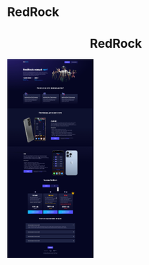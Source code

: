 # RedRock
<h1 align="center">RedRock</h1>
<img src="https://github.com/sergeybespyatov/RedRock/blob/main/Screen.jpg" width="200">
